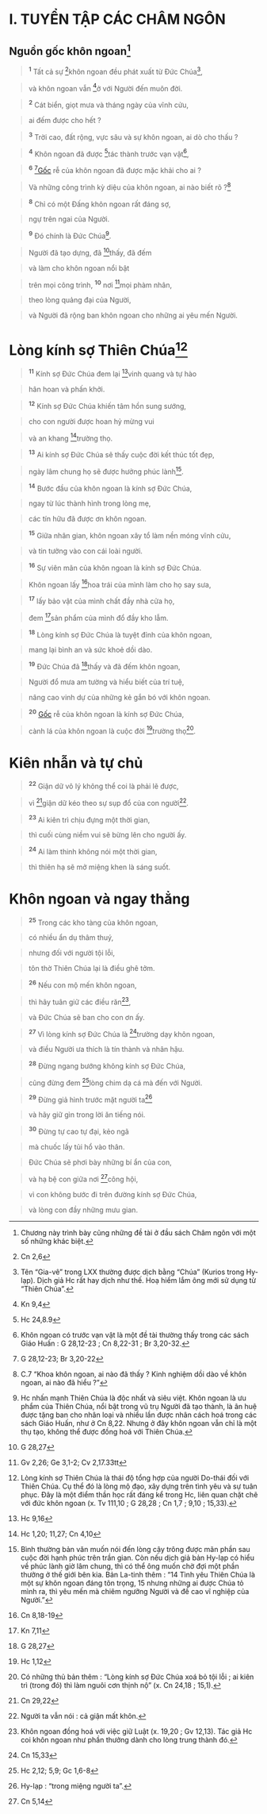 # I. TUYỂN TẬP CÁC CHÂM NGÔN

## Nguồn gốc khôn ngoan[^1]

> <sup><b>1</b></sup> Tất cả sự [^1*]khôn ngoan đều phát xuất từ Đức Chúa[^2],
>


> và khôn ngoan vẫn [^2*]ở với Người đến muôn đời.
>


> <sup><b>2</b></sup> Cát biển, giọt mưa và tháng ngày của vĩnh cửu,
>


> ai đếm được cho hết ?
>


> <sup><b>3</b></sup> Trời cao, đất rộng, vực sâu và sự khôn ngoan, ai dò cho thấu ?
>


> <sup><b>4</b></sup> Khôn ngoan đã được [^3*]tác thành trước vạn vật[^3],
>


> <sup><b>6</b></sup> [^4*][Gốc]() rễ của khôn ngoan đã được mặc khải cho ai ?
>


> Và những công trình kỳ diệu của khôn ngoan, ai nào biết rõ ?[^5]
>


> <sup><b>8</b></sup> Chỉ có một Đấng khôn ngoan rất đáng sợ,
>


> ngự trên ngai của Người.
>


> <sup><b>9</b></sup> Đó chính là Đức Chúa[^6].
>


> Người đã tạo dựng, đã [^5*]thấy, đã đếm
>


> và làm cho khôn ngoan nổi bật
>


> trên mọi công trình,
> <sup><b>10</b></sup> nơi [^6*]mọi phàm nhân,


> theo lòng quảng đại của Người,
>


> và Người đã rộng ban khôn ngoan cho những ai yêu mến Người.
>


# Lòng kính sợ Thiên Chúa[^7]

> <sup><b>11</b></sup> Kính sợ Đức Chúa đem lại [^7*]vinh quang và tự hào
>


> hân hoan và phấn khởi.
>


> <sup><b>12</b></sup> Kính sợ Đức Chúa khiến tâm hồn sung sướng,
>


> cho con người được hoan hỷ mừng vui
>


> và an khang [^8*]trường thọ.
>


> <sup><b>13</b></sup> Ai kính sợ Đức Chúa sẽ thấy cuộc đời kết thúc tốt đẹp,
>


> ngày lâm chung họ sẽ được hưởng phúc lành[^8].
>


> <sup><b>14</b></sup> Bước đầu của khôn ngoan là kính sợ Đức Chúa,
>


> ngay từ lúc thành hình trong lòng mẹ,
>


> các tín hữu đã được ơn khôn ngoan.
>


> <sup><b>15</b></sup> Giữa nhân gian, khôn ngoan xây tổ làm nền móng vĩnh cửu,
>


> và tin tưởng vào con cái loài người.
>


> <sup><b>16</b></sup> Sự viên mãn của khôn ngoan là kính sợ Đức Chúa.
>


> Khôn ngoan lấy [^9*]hoa trái của mình làm cho họ say sưa,
>


> <sup><b>17</b></sup> lấy bảo vật của mình chất đầy nhà cửa họ,
>


> đem [^10*]sản phẩm của mình đổ đầy kho lẫm.
>


> <sup><b>18</b></sup> Lòng kính sợ Đức Chúa là tuyệt đỉnh của khôn ngoan,
>


> mang lại bình an và sức khoẻ dồi dào.
>


> <sup><b>19</b></sup> Đức Chúa đã [^11*]thấy và đã đếm khôn ngoan,
>


> Người đổ mưa am tường và hiểu biết của trí tuệ,
>


> nâng cao vinh dự của những kẻ gắn bó với khôn ngoan.
>


> <sup><b>20</b></sup> [Gốc]() rễ của khôn ngoan là kính sợ Đức Chúa,
>


> cành lá của khôn ngoan là cuộc đời [^12*]trường thọ[^9].
>


# Kiên nhẫn và tự chủ

> <sup><b>22</b></sup> Giận dữ vô lý không thể coi là phải lẽ được,
>


> vì [^13*]giận dữ kéo theo sự sụp đổ của con người[^10].
>


> <sup><b>23</b></sup> Ai kiên trì chịu đựng một thời gian,
>


> thì cuối cùng niềm vui sẽ bừng lên cho người ấy.
>


> <sup><b>24</b></sup> Ai làm thinh không nói một thời gian,
>


> thì thiên hạ sẽ mở miệng khen là sáng suốt.
>


# Khôn ngoan và ngay thẳng

> <sup><b>25</b></sup> Trong các kho tàng của khôn ngoan,
>


> có nhiều ẩn dụ thâm thuý,
>


> nhưng đối với người tội lỗi,
>


> tôn thờ Thiên Chúa lại là điều ghê tởm.
>


> <sup><b>26</b></sup> Nếu con mộ mến khôn ngoan,
>


> thì hãy tuân giữ các điều răn[^11],
>


> và Đức Chúa sẽ ban cho con ơn ấy.
>


> <sup><b>27</b></sup> Vì lòng kính sợ Đức Chúa là [^14*]trường dạy khôn ngoan,
>


> và điều Người ưa thích là tín thành và nhân hậu.
>


> <sup><b>28</b></sup> Đừng ngang bướng không kính sợ Đức Chúa,
>


> cũng đừng đem [^15*]lòng chim dạ cá mà đến với Người.
>


> <sup><b>29</b></sup> Đừng giả hình trước mặt người ta[^12]
>


> và hãy giữ gìn trong lời ăn tiếng nói.
>


> <sup><b>30</b></sup> Đừng tự cao tự đại, kẻo ngã
>


> mà chuốc lấy tủi hổ vào thân.
>


> Đức Chúa sẽ phơi bày những bí ẩn của con,
>


> và hạ bệ con giữa nơi [^16*]công hội,
>


> vì con không bước đi trên đường kính sợ Đức Chúa,
>


> và lòng con đầy những mưu gian.
>

[^1]: Chương này trình bày cũng những đề tài ở đầu sách Châm ngôn với một số những khác biệt.
[^2]: Tên “Gia-vê” trong LXX thường được dịch bằng “Chúa” (Kurios trong Hy-lạp). Dịch giả Hc rất hay dịch như thế. Hoạ hiếm lắm ông mới sử dụng từ “Thiên Chúa”.
[^3]: Khôn ngoan có trước vạn vật là một đề tài thường thấy trong các sách Giáo Huấn : G 28,12-23 ; Cn 8,22-31 ; Br 3,20-32.
[^5]: C.7 “Khoa khôn ngoan, ai nào đã thấy ? Kinh nghiệm dồi dào về khôn ngoan, ai nào đã hiểu ?”
[^6]: Hc nhấn mạnh Thiên Chúa là độc nhất và siêu việt. Khôn ngoan là ưu phẩm của Thiên Chúa, nổi bật trong vũ trụ Người đã tạo thành, là ân huệ được tặng ban cho nhân loại và nhiều lần được nhân cách hoá trong các sách Giáo Huấn, như ở Cn 8,22. Nhưng ở đây khôn ngoan vẫn chỉ là một thụ tạo, không thể được đồng hoá với Thiên Chúa.
[^7]: Lòng kính sợ Thiên Chúa là thái độ tổng hợp của người Do-thái đối với Thiên Chúa. Cụ thể đó là lòng mộ đạo, xây dựng trên tình yêu và sự tuân phục. Đây là một điểm thần học rất đáng kể trong Hc, liên quan chặt chẽ với đức khôn ngoan (x. Tv 111,10 ; G 28,28 ; Cn 1,7 ; 9,10 ; 15,33).
[^8]: Bình thường bản văn muốn nói đến lòng cậy trông được mãn phần sau cuộc đời hạnh phúc trên trần gian. Còn nếu dịch giả bản Hy-lạp có hiểu về phúc lành giờ lâm chung, thì có thể ông muốn chờ đợi một phần thưởng ở thế giới bên kia. Bản La-tinh thêm : “14 Tình yêu Thiên Chúa là một sự khôn ngoan đáng tôn trọng, 15 nhưng những ai được Chúa tỏ mình ra, thì yêu mến mà chiêm ngưỡng Người và đề cao vĩ nghiệp của Người.”
[^9]: Có những thủ bản thêm : “Lòng kính sợ Đức Chúa xoá bỏ tội lỗi ; ai kiên trì (trong đó) thì làm nguôi cơn thịnh nộ” (x. Cn 24,18 ; 15,1).
[^10]: Người ta vẫn nói : cả giận mất khôn.
[^11]: Khôn ngoan đồng hoá với việc giữ Luật (x. 19,20 ; Gv 12,13). Tác giả Hc coi khôn ngoan như phần thưởng dành cho lòng trung thành đó.
[^12]: Hy-lạp : “trong miệng người ta”.
[^1*]: Cn 2,6
[^2*]: Kn 9,4
[^3*]: Hc 24,8.9
[^4*]: G 28,12-23; Br 3,20-22
[^5*]: G 28,27
[^6*]: Gv 2,26; Ge 3,1-2; Cv 2,17.33tt
[^7*]: Hc 9,16
[^8*]: Hc 1,20; 11,27; Cn 4,10
[^9*]: Cn 8,18-19
[^10*]: Kn 7,11
[^11*]: G 28,27
[^12*]: Hc 1,12
[^13*]: Cn 29,22
[^14*]: Cn 15,33
[^15*]: Hc 2,12; 5,9; Gc 1,6-8
[^16*]: Cn 5,14